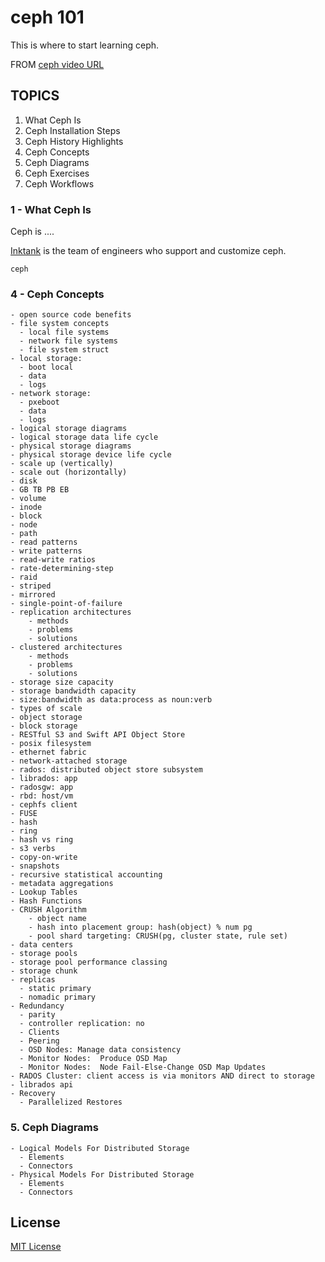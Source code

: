 ceph 101
=======

This is where to start learning ceph.

FROM   [ceph video URL]()

TOPICS
------

1. What Ceph Is
2. Ceph Installation Steps
3. Ceph History Highlights
4. Ceph Concepts
5. Ceph Diagrams
6. Ceph Exercises
7. Ceph Workflows

### 1 - What Ceph Is

Ceph is ....

[Inktank]() is the team of engineers who support and customize ceph.

    ceph

### 4 - Ceph Concepts
    - open source code benefits
    - file system concepts
      - local file systems
      - network file systems
      - file system struct
    - local storage:
      - boot local
      - data
      - logs
    - network storage:
      - pxeboot
      - data
      - logs
    - logical storage diagrams
    - logical storage data life cycle
    - physical storage diagrams
    - physical storage device life cycle
    - scale up (vertically)
    - scale out (horizontally)
    - disk
    - GB TB PB EB
    - volume
    - inode
    - block
    - node
    - path
    - read patterns
    - write patterns
    - read-write ratios
    - rate-determining-step
    - raid
    - striped
    - mirrored
    - single-point-of-failure
    - replication architectures
        - methods
        - problems
        - solutions
    - clustered architectures
        - methods
        - problems
        - solutions
    - storage size capacity
    - storage bandwidth capacity
    - size:bandwidth as data:process as noun:verb
    - types of scale
    - object storage
    - block storage
    - RESTful S3 and Swift API Object Store
    - posix filesystem
    - ethernet fabric
    - network-attached storage
    - rados: distributed object store subsystem
    - librados: app
    - radosgw: app
    - rbd: host/vm
    - cephfs client
    - FUSE
    - hash
    - ring
    - hash vs ring
    - s3 verbs
    - copy-on-write
    - snapshots
    - recursive statistical accounting
    - metadata aggregations
    - Lookup Tables
    - Hash Functions
    - CRUSH Algorithm
        - object name
        - hash into placement group: hash(object) % num pg
        - pool shard targeting: CRUSH(pg, cluster state, rule set)
    - data centers
    - storage pools
    - storage pool performance classing
    - storage chunk
    - replicas
      - static primary
      - nomadic primary
    - Redundancy
      - parity
      - controller replication: no
      - Clients
      - Peering
      - OSD Nodes: Manage data consistency
      - Monitor Nodes:  Produce OSD Map
      - Monitor Nodes:  Node Fail-Else-Change OSD Map Updates
    - RADOS Cluster: client access is via monitors AND direct to storage
    - librados api
    - Recovery
      - Parallelized Restores

### 5. Ceph Diagrams
    - Logical Models For Distributed Storage
      - Elements
      - Connectors
    - Physical Models For Distributed Storage
      - Elements
      - Connectors

License
-------
[MIT License](https://github.com/hanula/resume/blob/master/LICENSE)
